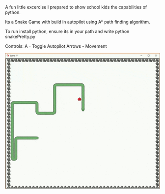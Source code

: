 A fun little excercise I prepared to show school kids the capabilities of python.

Its a Snake Game with build in autopilot using A* path finding algorithm. 

To run install python, ensure its in your path and write python snakePretty.py

Controls:
A - Toggle Autopilot
Arrows - Movement

![Alt text](./demo.gif?raw=true "Demo")